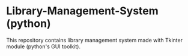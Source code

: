 # Library-Management-System (python)
This repository contains library management system made with Tkinter module (python's GUI toolkit).
